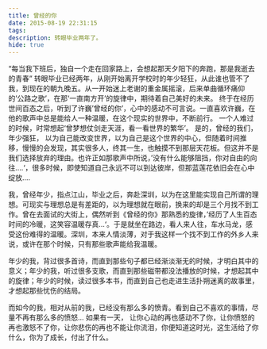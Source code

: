 ```yaml
---
title: 曾经的你
date: 2015-08-19 22:31:15
tags:
description: 转眼毕业两年了。
hide: true
---
```

“每当我下班后，独自一个走在回家路上，会想起那天夕阳下的奔跑，那是我逝去的青春”
转眼毕业已经两年，从刚开始离开学校时的年少轻狂，从此谁也管不了我，到现在的朝九晚五。从一开始迷上老谢的重金属摇滚，后来单曲循环痛仰的’公路之歌’，在那‘一直南方开’的旋律中，期待着自己美好的未来。
终于在经历世间百态之后，听到了许巍’曾经的你’，心中的感动不可言说。一直喜欢许巍，在他的歌声中总是能给人一种温暖，在这个现实的世界中，不断前行。
一个人难过的时候，时常想起‘曾梦想仗剑走天涯，看一看世界的繁华’。 是的，曾经的我们，年少强狂， 以为自己能改变世界，以为自己是这个世界的中心，但随着时间推移，慢慢的会发现，其实很多人，终其一生，也触摸不到那层天花板。但这并不是我们选择放弃的理由。也许正如那歌声中所说，’没有什么能够阻挡，你对自由的向往....‘，很多时候，即使知道自己永远不可以到达彼岸，但那蓝莲花依旧会在心中绽放....

我，曾经年少，指点江山，毕业之后，奔赴深圳，以为在这里能实现自己所谓的理想。可现实与理想总是有差距的，以为理想就在眼前，换来的却是三个月找不到工作。曾在去面试的大街上，偶然听到《曾经的你》那熟悉的旋律，’经历了人生百态时间的冷暖，这笑容温暖存真...‘。于是就坐在路边，看人来人往，车水马龙，感受这份难得的温暖。深圳，本来人情淡薄，对于我这样一个找不到工作的外乡人来说，或许在那个时候，只有那些歌声能给我温暖。

年少的我，背过很多首诗，而直到那些句子都已经渐淡渐无的时候，才明白其中的意义；年少的我，听过很多支歌，而直到那些磁带都没法播放的时候，才想起其中的旋律；年少的时候，读过很多本书，而直到自己也走进生活扑朔迷离的故事里，才想起那些忧伤的结局。

而如今的我，相对从前的我，已经没有那么多的愤青。看到自己不喜欢的事情，尽量不再有那么多的愤怒...
如果有一天， 让你心动的再也感动不了你，让你愤怒的再也激怒不了你，让你悲伤的再也不能让你流泪，你便知道这时光，这生活给了你什么，你为了成长，付出了什么。